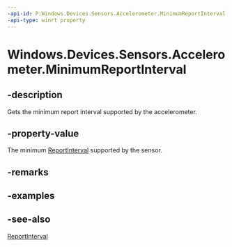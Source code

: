 ----api-id: P:Windows.Devices.Sensors.Accelerometer.MinimumReportInterval
-api-type: winrt property
---<!-- Property syntaxpublic uint MinimumReportInterval { get; }--># Windows.Devices.Sensors.Accelerometer.MinimumReportInterval## -descriptionGets the minimum report interval supported by the accelerometer.## -property-valueThe minimum [ReportInterval](accelerometer_reportinterval.md) supported by the sensor.## -remarks## -examples## -see-also[ReportInterval](accelerometer_reportinterval.md)